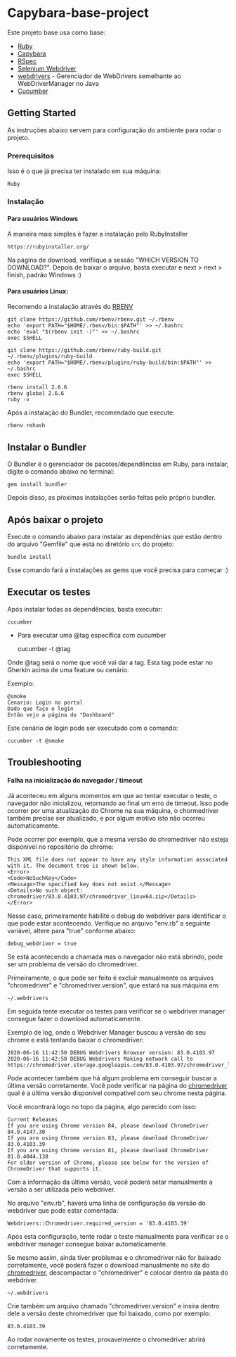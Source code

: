 # Capybara-base-project

Este projeto base usa como base:

* [Ruby](https://www.ruby-lang.org/pt/)
* [Capybara](http://teamcapybara.github.io/capybara/)
* [RSpec](http://rspec.info/)
* [Selenium Webdriver](https://www.seleniumhq.org/docs/03_webdriver.jsp)
* [webdrivers](https://github.com/titusfortner/webdrivers) - Gerenciador de WebDrivers semelhante ao WebDriverManager no Java
* [Cucumber](https://docs.cucumber.io/)

## Getting Started

As instruções abaixo servem para configuração do ambiente para rodar o projeto.

### Prerequisitos

Isso é o que já precisa ter instalado em sua máquina:

    Ruby

### Instalação

#### Para usuários Windows
 
A maneira mais simples é fazer a instalação pelo RubyInstaller

    https://rubyinstaller.org/

Na página de download, verifiique a sessão "WHICH VERSION TO DOWNLOAD?". 
Depois de baixar o arquivo, basta executar e next > next > finish, padrão Windows :)

#### Para usuários Linux:

Recomendo a instalação através do [RBENV](https://github.com/rbenv/rbenv)

    git clone https://github.com/rbenv/rbenv.git ~/.rbenv
    echo 'export PATH="$HOME/.rbenv/bin:$PATH"' >> ~/.bashrc
    echo 'eval "$(rbenv init -)"' >> ~/.bashrc
    exec $SHELL
    
    git clone https://github.com/rbenv/ruby-build.git ~/.rbenv/plugins/ruby-build
    echo 'export PATH="$HOME/.rbenv/plugins/ruby-build/bin:$PATH"' >> ~/.bashrc
    exec $SHELL
    
    rbenv install 2.6.6
    rbenv global 2.6.6
    ruby -v

Após a instalação do Bundler, recomendado que execute:

    rbenv rehash

## Instalar o Bundler

O Bundler é o gerenciador de pacotes/dependências em Ruby, para instalar, digite o comando abaixo no terminal:

    gem install bundler

Depois disso, as pŕoximas instalações serão feitas pelo próprio bundler. 

## Após baixar o projeto

Execute o comando abaixo para instalar as dependênias que estão dentro do arquivo "Gemfile" que está no diretório `src` do projeto:

    bundle install

Esse comando fará a instalações as gems que você precisa para começar :)


## Executar os testes

Após instalar todas as dependências, basta executar:

    cucumber


* Para executar uma @tag específica com cucumber


    cucumber -t @tag

Onde @tag será o nome que você vai dar a tag.
Esta tag pode estar no Gherkin acima de uma feature ou cenário.

Exemplo: 

    @smoke
    Cenario: Login no portal
    Dado que faço o login
    Então vejo a página do "Dashboard"

Este cenário de login pode ser executado com o comando:

    cucumber -t @smoke


## Troubleshooting

#### Falha na inicialização do navegador / timeout

Já aconteceu em alguns momentos em que ao tentar executar o teste, o navegador não inicializou, retornando ao final um erro de timeout.
Isso pode ocorrer por uma atualização do Chrome na sua máquina, o chormedriver também precise ser atualizado, e por algum motivo isto não ocorreu automaticamente.

Pode ocorrer por exemplo, que a mesma versão do chromedriver não esteja disponível no repositório do chrome:

    This XML file does not appear to have any style information associated with it. The document tree is shown below.
    <Error>
    <Code>NoSuchKey</Code>
    <Message>The specified key does not exist.</Message>
    <Details>No such object: chromedriver/83.0.4103.97/chromedriver_linux64.zip</Details>
    </Error>

Nesse caso, primeiramente habilite o debug do webdriver para identificar o que pode estar acontecendo.
Verifique no arquivo "env.rb" a seguinte variável, altere para "true" conforme abaixo:

    debug_webdriver = true

Se está acontecendo a chamada mas o navegador não está abrindo, pode ser um problema de versão do chromedriver.

Primeiramente, o que pode ser feito é excluir manualmente os arquivos "chromedriver" e "chromedriver.version", que estará na sua máquina em:

    ~/.webdrivers
    
Em seguida tente executar os testes para verificar se o webdriver manager consegue fazer o download automaticamente.

Exemplo de log, onde o Webdriver Manager buscou a versão do seu chrome e está tentando baixar o chromedriver:

    2020-06-16 11:42:50 DEBUG Webdrivers Browser version: 83.0.4103.97
    2020-06-16 11:42:50 DEBUG Webdrivers Making network call to https://chromedriver.storage.googleapis.com/83.0.4103.97/chromedriver_linux64.zip

Pode acontecer também que há algum problema em conseguir buscar a última versão corretamente.
Você pode verificar na página do [chromedriver](http://chromedriver.chromium.org/downloads) qual é a última versão disponível compatível com seu chrome nesta página.

Você encontrará logo no topo da página, algo parecido com isso:

    Current Releases
    If you are using Chrome version 84, please download ChromeDriver 84.0.4147.30
    If you are using Chrome version 83, please download ChromeDriver 83.0.4103.39
    If you are using Chrome version 81, please download ChromeDriver 81.0.4044.138
    For older version of Chrome, please see below for the version of ChromeDriver that supports it.

Com a informação da última versão, você poderá setar manualmente a versão a ser utilizada pelo webdriver.

No arquivo "env.rb", haverá uma linha de configuração da versão do webdriver que pode estar comentada:

    Webdrivers::Chromedriver.required_version = '83.0.4103.39'
    
Após esta configuração, tente rodar o teste manualmente para verificar se o webdriver manager consegue baixar automaticamente.

Se mesmo assim, ainda tiver problemas e o chromedriver não for baixado corretamente, você poderá fazer o download manualmente no site do [chromedriver](http://chromedriver.chromium.org/downloads), descompactar o "chromedriver" e colocar dentro da pasta do webdriver.

    ~/.webdrivers
    
Crie também um arquivo chamado "chromedriver.version" e insira dentro dele a versão deste chromedriver que foi baixado, como por exemplo:

    83.0.4103.39

Ao rodar novamente os testes, provavelmente o chromedriver abrirá corretamente.

